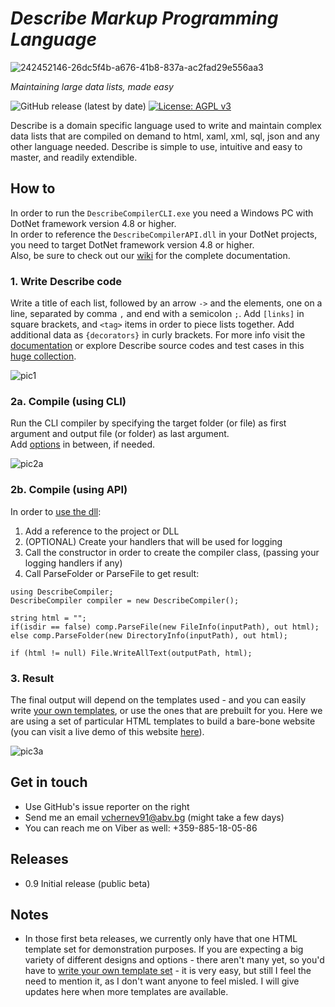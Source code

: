 # *Describe Markup Programming Language*  
![242452146-26dc5f4b-a676-41b8-837a-ac2fad29e556aa3](https://github.com/viktorchernev/DescribeCompiler/assets/72315339/b043a521-cdfc-494b-9267-f7a5d5d2dd06)

_Maintaining large data lists, made easy_  
  
  
![GitHub release (latest by date)](https://img.shields.io/github/v/release/viktorchernev/DescribeCompiler?color=green&logo=github)
[![License: AGPL v3](https://img.shields.io/badge/License-AGPL_v3-blue.svg)](https://www.gnu.org/licenses/agpl-3.0)

Describe is a domain specific language used to write and maintain complex data lists that are compiled on demand to html, xaml, xml, sql, json and any other language needed. Describe is simple to use, intuitive and easy to master, and readily extendible.


## How to
In order to run the `DescribeCompilerCLI.exe` you need a Windows PC with DotNet framework version 4.8 or higher.  
In order to reference the `DescribeCompilerAPI.dll` in your DotNet projects, you need to target DotNet framework version 4.8 or higher.  
Also, be sure to check out our [wiki](https://github.com/viktorchernev/DescribeCompiler/wiki) for the complete documentation.  
  
### 1. Write Describe code  
Write a title of each list, followed by an arrow `->` and the elements, one on a line, separated by comma `,` and end with a semicolon `;`. Add `[links]` in square brackets, and `<tag>` items in order to piece lists together. Add additional data as `{decorators}` in curly brackets. For more info visit the [documentation](https://github.com/viktorchernev/DescribeCompiler/wiki/Grammar-How-To) or explore Describe source codes and test cases in this [huge collection](https://github.com/viktorchernev/DataLists/tree/master/Lists).  
  
![pic1](https://github.com/viktorchernev/DescribeCompiler/assets/72315339/e1ec7895-d517-4936-ba09-2a0a52da333d)  

### 2a. Compile (using CLI)  
Run the CLI compiler by specifying the target folder (or file) as first argument and output file (or folder) as last argument.  
Add [options](https://github.com/viktorchernev/DescribeCompiler/wiki/CliCompiler-how-to) in between, if needed.  

![pic2a](https://github.com/viktorchernev/DescribeCompiler/assets/72315339/d8f6ac78-2cbc-4056-b560-16273474fa4d)

### 2b. Compile (using API)
In order to [use the dll](https://github.com/viktorchernev/DescribeCompiler/wiki/ApiCompiler-how-to):
1. Add a reference to the project or DLL  
2. (OPTIONAL) Create your handlers that will be used for logging  
3. Call the constructor in order to create the compiler class, (passing your logging handlers if any)  
4. Call ParseFolder or ParseFile to get result:  

`using DescribeCompiler;`  
`DescribeCompiler compiler = new DescribeCompiler();`  
  
`string html = "";`  
`if(isdir == false) comp.ParseFile(new FileInfo(inputPath), out html);`  
`else comp.ParseFolder(new DirectoryInfo(inputPath), out html);`  
  
`if (html != null) File.WriteAllText(outputPath, html);`  


### 3. Result  
The final output will depend on the templates used - and you can easily write [your own templates](https://github.com/viktorchernev/DescribeCompiler/wiki/DescribeCompiler-templating), or use the ones that are prebuilt for you. Here we are using a set of particular HTML templates to build a bare-bone website (you can visit a live demo of this website [here](https://viktorchernev.github.io/Describe/)).  
  
![pic3a](https://github.com/viktorchernev/DescribeCompiler/assets/72315339/36ae6997-82df-467e-b490-b7b9d63a860c)

## Get in touch  
- Use GitHub's issue reporter on the right
- Send me an email vchernev91@abv.bg (might take a few days)
- You can reach me on Viber as well: +359-885-18-05-86

## Releases
* 0.9 Initial release (public beta)  

## Notes
* In those first beta releases, we currently only have that one HTML template set for demonstration purposes. If you are expecting a big variety of different designs and options - there aren't many yet, so you'd have to [write your own template set](https://github.com/viktorchernev/DescribeCompiler/wiki/DescribeCompiler-templating) - it is very easy, but still I feel the need to mention it, as I don't want anyone to feel misled. I will give updates here when more templates are available.
